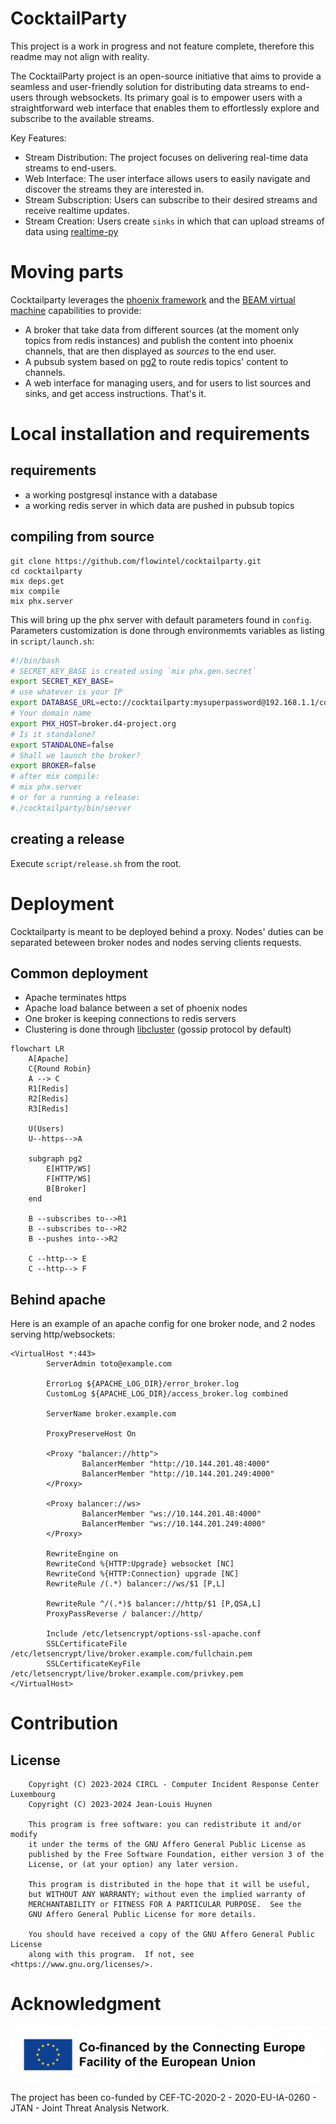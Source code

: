 # CocktailParty

This project is a work in progress and not feature complete, therefore this readme may not align with reality.

The CocktailParty project is an open-source initiative that aims to provide a seamless and user-friendly solution for distributing data streams to end-users through websockets. Its primary goal is to empower users with a straightforward web interface that enables them to effortlessly explore and subscribe to the available streams.

Key Features:

- Stream Distribution: The project focuses on delivering real-time data streams to end-users.
- Web Interface: The user interface allows users to easily navigate and discover the streams they are interested in.
- Stream Subscription: Users can subscribe to their desired streams and receive realtime updates.
- Stream Creation: Users create `sinks` in which that can upload streams of data using [realtime-py](https://github.com/flowintel/realtime-py/tree/master)
  
# Moving parts

Cocktailparty leverages the [phoenix framework](https://www.phoenixframework.org/) and the [BEAM virtual machine](https://www.erlang.org/blog/a-brief-beam-primer/) capabilities to provide:
- A broker that take data from different sources (at the moment only topics from redis instances) and publish the content into phoenix channels, that are then displayed as *sources* to the end user.
- A pubsub system based on [pg2](https://www.erlang.org/docs/18/man/pg2.html) to route redis topics' content to channels.
- A web interface for managing users, and for users to list sources and sinks, and get access instructions.
That's it.

# Local installation and requirements
## requirements
- a working postgresql instance with a database
- a working redis server in which data are pushed in pubsub topics

## compiling from source
```
git clone https://github.com/flowintel/cocktailparty.git
cd cocktailparty
mix deps.get
mix compile
mix phx.server
```

This will bring up the phx server with default parameters found in `config`.
Parameters customization is done through environmemts variables as listing in `script/launch.sh`:

```bash
#!/bin/bash
# SECRET_KEY_BASE is created using `mix phx.gen.secret`
export SECRET_KEY_BASE=
# use whatever is your IP
export DATABASE_URL=ecto://cocktailparty:mysuperpassword@192.168.1.1/cocktailparty
# Your domain name
export PHX_HOST=broker.d4-project.org
# Is it standalone?
export STANDALONE=false
# Shall we launch the broker?
export BROKER=false
# after mix compile:
# mix phx.server
# or for a running a release:
#./cocktailparty/bin/server
```
## creating a release
Execute `script/release.sh` from the root.

# Deployment
Cocktailparty is meant to be deployed behind a proxy. Nodes' duties can be separated beteween broker nodes and nodes serving clients requests.

## Common deployment
- Apache terminates https
- Apache load balance between a set of phoenix nodes
- One broker is keeping connections to redis servers
- Clustering is done through [libcluster](https://hex.pm/packages/libcluster) (gossip protocol by default)

```mermaid
flowchart LR
    A[Apache]
    C{Round Robin}
    A --> C
    R1[Redis]
    R2[Redis]
    R3[Redis]
    
    U(Users)
    U--https-->A
    
    subgraph pg2
        E[HTTP/WS]
        F[HTTP/WS]
        B[Broker]
    end
    
    B --subscribes to-->R1
    B --subscribes to-->R2
    B --pushes into-->R2
    
    C --http--> E
    C --http--> F
```

## Behind apache
Here is an example of an apache config for one broker node, and 2 nodes serving http/websockets:

```
<VirtualHost *:443>
        ServerAdmin toto@example.com

        ErrorLog ${APACHE_LOG_DIR}/error_broker.log
        CustomLog ${APACHE_LOG_DIR}/access_broker.log combined

        ServerName broker.example.com

        ProxyPreserveHost On

        <Proxy "balancer://http">
                BalancerMember "http://10.144.201.48:4000"
                BalancerMember "http://10.144.201.249:4000"
        </Proxy>

        <Proxy balancer://ws>
                BalancerMember "ws://10.144.201.48:4000"
                BalancerMember "ws://10.144.201.249:4000"
        </Proxy>

        RewriteEngine on
        RewriteCond %{HTTP:Upgrade} websocket [NC]
        RewriteCond %{HTTP:Connection} upgrade [NC]
        RewriteRule /(.*) balancer://ws/$1 [P,L]

        RewriteRule ^/(.*)$ balancer://http/$1 [P,QSA,L]
        ProxyPassReverse / balancer://http/

        Include /etc/letsencrypt/options-ssl-apache.conf
        SSLCertificateFile /etc/letsencrypt/live/broker.example.com/fullchain.pem
        SSLCertificateKeyFile /etc/letsencrypt/live/broker.example.com/privkey.pem
</VirtualHost>

```

# Contribution

## License
        Copyright (C) 2023-2024 CIRCL - Computer Incident Response Center Luxembourg
        Copyright (C) 2023-2024 Jean-Louis Huynen

        This program is free software: you can redistribute it and/or modify
        it under the terms of the GNU Affero General Public License as
        published by the Free Software Foundation, either version 3 of the
        License, or (at your option) any later version.

        This program is distributed in the hope that it will be useful,
        but WITHOUT ANY WARRANTY; without even the implied warranty of
        MERCHANTABILITY or FITNESS FOR A PARTICULAR PURPOSE.  See the
        GNU Affero General Public License for more details.

        You should have received a copy of the GNU Affero General Public License
        along with this program.  If not, see <https://www.gnu.org/licenses/>.

# Acknowledgment

![](./img/cef.png)

The project has been co-funded by CEF-TC-2020-2 - 2020-EU-IA-0260 - JTAN - Joint Threat Analysis Network.
